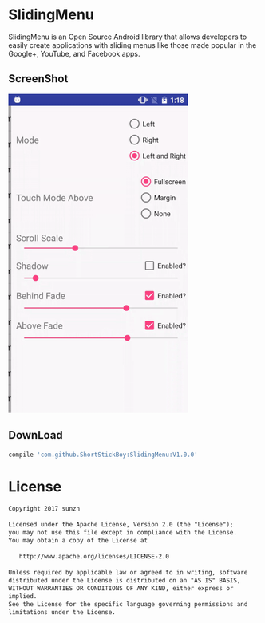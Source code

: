 SlidingMenu
=======
SlidingMenu is an Open Source Android library that allows developers to easily create applications with sliding menus like those made popular in the Google+, YouTube, and Facebook apps.

ScreenShot
--------
 ![sample](./screenshot/sample.gif)

DownLoad
--------
```groovy
compile 'com.github.ShortStickBoy:SlidingMenu:V1.0.0'
```

License
=======

    Copyright 2017 sunzn

    Licensed under the Apache License, Version 2.0 (the "License");
    you may not use this file except in compliance with the License.
    You may obtain a copy of the License at

       http://www.apache.org/licenses/LICENSE-2.0

    Unless required by applicable law or agreed to in writing, software
    distributed under the License is distributed on an "AS IS" BASIS,
    WITHOUT WARRANTIES OR CONDITIONS OF ANY KIND, either express or implied.
    See the License for the specific language governing permissions and
    limitations under the License.